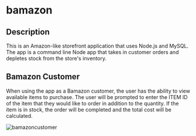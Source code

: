 # bamazon

## Description
This is an Amazon-like storefront application that uses Node.js and MySQL. The app is a command line Node app that takes in customer orders and depletes stock from the store's inventory.

## Bamazon Customer
When using the app as a Bamazon customer, the user has the ability to view available items to purchase. The user will be prompted to enter the ITEM ID of the item that they would like to order in addition to the quantity. If the item is in stock, the order will be completed and the total cost will be calculated. 

![bamazoncustomer](https://user-images.githubusercontent.com/25389907/30236563-2d0ffc9a-94d1-11e7-8b1e-1b225d18fd1d.PNG)
